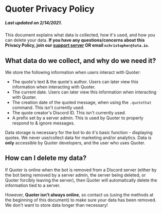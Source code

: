 # Quoter Privacy Policy

##### Last updated on 2/14/2021.

This document explains what data is collected, how it's used, and how you can delete your data. **If you have any questions/concerns about this Privacy Policy, join our [support server](https://discord.gg/QzXTgS2CNk) OR email `nchristopher@tuta.io`**.

## What data do we collect, and why do we need it?

We store the following information when users interact with Quoter:

-   The quote's text & the quote's author. Users can later view this information when interacting with Quoter.
-   The current date. Users can later view this information when interacting with Quoter.
-   The creation date of the quoted message, when using the `.quotethat` command. This isn't currently used.
-   The quote creator's Discord ID. This isn't currently used.
-   A prefix set by a server admin. This is used by Quoter to properly respond to & ignore messages.

Data storage is necessary for the bot to do it's basic function - displaying quotes. We never use/collect data for marketing and/or analytics. Data is **only** accessible by Quoter developers, and the user who uses Quoter.

## How can I delete my data?

If Quoter is online when the bot is removed from a Discord server (either by the bot being removed by a server admin, the server being deleted, or Quoter forcibly leaving the server), then Quoter will automatically delete the information tied to a server.

However, **Quoter isn't always online**, so contact us (using the methods at the beginning of this document) to make sure your data has been removed. We don't want to store data longer than necessary!
